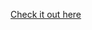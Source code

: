 
[Check it out here](https://anmols-reading-list.notion.site/Books-I-Want-To-Read-In-This-Lifetime-60f9b00111a64cf68e9e3c3875c6fc3b)
